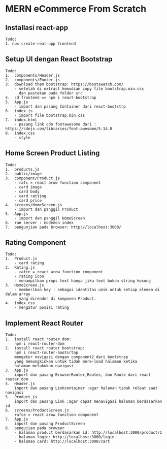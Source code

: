 # MERN eCommerce From Scratch

## Installasi react-app

    Todo:
    1. npx create-reat-app frontend

## Setup UI dengan React Bootstrap

    Todo:
    1.  components/Header.js
    2.  components/Footer.js
    3.  download them bootstrap: https://bootswatch.com/
        - setelah di extract kemudian copy file bootstrap.min.css
          dan pastekan pada folder src
    4.  cd frontend => npm i react-bootstrap
    5.  App.js
        - import dan pasang Container dari react-bootstrp
    6.  index.js
        - import file bootstrap.min.css
    7.  index.html
        - pasang link cdn fontawesome dari :  https://cdnjs.com/libraries/font-awesome/5.14.0
    8.  index.css
        - style

## Home Screen Product Listing

    Todo:
    1.  products.js
    2.  public/image
    3.  component/Product.js
        - rafc = react arow function component
        - card image
        - card body
        - card ratting
        - card price
    4.  screens/HomeScreen.js
        - import dan panggil Product
    5.  App.js
        - import dan panggil HomeScreen
    6.  run server : nodemon index
    7.  pengunjian pada browser: http://localhost:3000/

## Rating Component

    Todo:
    1.  Product.js
        - card rating
    2.  Rating.js
        - rafce = react arow function component
        - rating icon
        - menampilkan props text hanya jika text bukan string kosong
    3.  HomeScreen.js
        - memberikan key : sebagai identitas unik untuk setiap elemen di dalam array
          yang dirender di komponen Product.
    4.  index.css
        - mengatur posisi rating

## Implement React Router

    Todo:
    1.  install react router dom:
        npm i react-router-dom
    2.  install react router bootstrap:
        npm i react-router-bootsrtap
        mengatur navigasi dengan component2 dari bootstrap
        yang memungkinkan untuk tidak mere-load halaman ketika
        halaman melakukan navigasi
    3.  App.js
        import dan pasang BrowserRouter,Routes, dan Route dari react router dom
    4.  Header.js
        import dan pasang Linkcontainer :agar halaman tidak reloat saat navigasi
    5.  Product.js
        import dan pasang Link :agar dapat menavigasi halaman berdasarkan id
    6.  screens/ProductScreen.js
        rafce = react arow function component
    7.  App.js
        import dan pasang ProductScreen
    8.  pengujian pada browser
        - halaman product berdasarkan id: http://localhost:3000/product/1
        - halaman login: http://localhost:3000/login
        - halaman card: http://localhost:3000/cart
